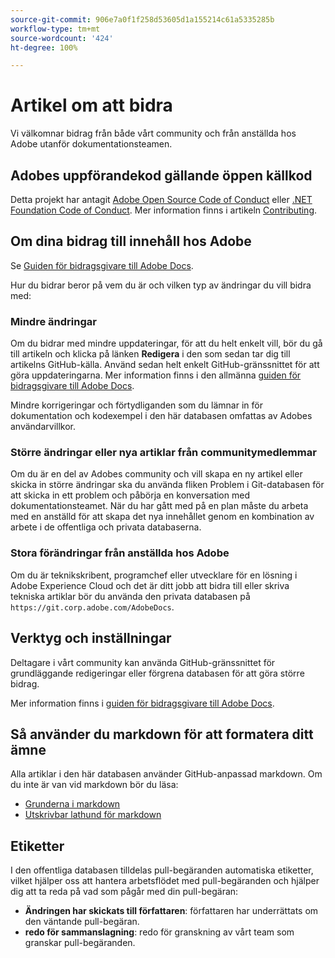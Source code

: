 ```yaml
---
source-git-commit: 906e7a0f1f258d53605d1a155214c61a5335285b
workflow-type: tm+mt
source-wordcount: '424'
ht-degree: 100%

---
```

# Artikel om att bidra

Vi välkomnar bidrag från både vårt community och från anställda hos Adobe utanför dokumentationsteamen.

## Adobes uppförandekod gällande öppen källkod

Detta projekt har antagit [Adobe Open Source Code of Conduct](code-of-conduct.md) eller [.NET Foundation Code of Conduct](https://dotnetfoundation.org/code-of-conduct). Mer information finns i artikeln [Contributing](contributing.md).

## Om dina bidrag till innehåll hos Adobe

Se [Guiden för bidragsgivare till Adobe Docs](https://experienceleague.adobe.com/docs/contributor/contributor-guide/introduction.html?lang=sv).

Hur du bidrar beror på vem du är och vilken typ av ändringar du vill bidra med:

### Mindre ändringar

Om du bidrar med mindre uppdateringar, för att du helt enkelt vill, bör du gå till artikeln och klicka på länken **Redigera** i den som sedan tar dig till artikelns GitHub-källa. Använd sedan helt enkelt GitHub-gränssnittet för att göra uppdateringarna. Mer information finns i den allmänna [guiden för bidragsgivare till Adobe Docs](https://experienceleague.adobe.com/docs/contributor/contributor-guide/introduction.html?lang=sv).

Mindre korrigeringar och förtydliganden som du lämnar in för dokumentation och kodexempel i den här databasen omfattas av Adobes användarvillkor.

### Större ändringar eller nya artiklar från communitymedlemmar

Om du är en del av Adobes community och vill skapa en ny artikel eller skicka in större ändringar ska du använda fliken Problem i Git-databasen för att skicka in ett problem och påbörja en konversation med dokumentationsteamet. När du har gått med på en plan måste du arbeta med en anställd för att skapa det nya innehållet genom en kombination av arbete i de offentliga och privata databaserna.

<!--
If you submit a pull request with significant changes to documentation and code examples, you'll see a message in the pull request asking you to submit an online contribution license agreement (CLA). We need you to complete the online form before we can review your pull request.
-->

### Stora förändringar från anställda hos Adobe

Om du är teknikskribent, programchef eller utvecklare för en lösning i Adobe Experience Cloud och det är ditt jobb att bidra till eller skriva tekniska artiklar bör du använda den privata databasen på `https://git.corp.adobe.com/AdobeDocs`.

<!--Employees from other parts of the Adobe world should use the public repo for minor updates.-->

## Verktyg och inställningar

Deltagare i vårt community kan använda GitHub-gränssnittet för grundläggande redigeringar eller förgrena databasen för att göra större bidrag.

Mer information finns i [guiden för bidragsgivare till Adobe Docs](https://experienceleague.adobe.com/docs/contributor/contributor-guide/introduction.html?lang=sv).

## Så använder du markdown för att formatera ditt ämne

Alla artiklar i den här databasen använder GitHub-anpassad markdown. Om du inte är van vid markdown bör du läsa:

* [Grunderna i markdown](https://help.github.com/articles/getting-started-with-writing-and-formatting-on-github/)
* [Utskrivbar lathund för markdown](https://guides.github.com/pdfs/markdown-cheatsheet-online.pdf)

## Etiketter

I den offentliga databasen tilldelas pull-begäranden automatiska etiketter, vilket hjälper oss att hantera arbetsflödet med pull-begäranden och hjälper dig att ta reda på vad som pågår med din pull-begäran:

* **Ändringen har skickats till författaren**: författaren har underrättats om den väntande pull-begäran.
* **redo för sammanslagning**: redo för granskning av vårt team som granskar pull-begäranden.
